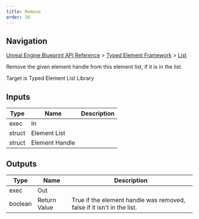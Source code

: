 ```yaml
---
title: Remove
order: 16
---
```

## Navigation

[Unreal Engine Blueprint API Reference](https://dev.epicgames.com/documentation/en-us/unreal-engine/BlueprintAPI) > [Typed Element Framework](https://dev.epicgames.com/documentation/en-us/unreal-engine/BlueprintAPI/TypedElementFramework) > [List](https://dev.epicgames.com/documentation/en-us/unreal-engine/BlueprintAPI/TypedElementFramework/List)

Remove the given element handle from this element list, if it is in the list.

Target is Typed Element List Library

## Inputs

| Type | Name | Description |
| --- | --- | --- |
| exec | In |  |
| struct | Element List |  |
| struct | Element Handle |  |

## Outputs

| Type | Name | Description |
| --- | --- | --- |
| exec | Out |  |
| boolean | Return Value | True if the element handle was removed, false if it isn't in the list. |
